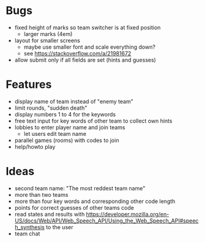 Bugs
====

- fixed height of marks so team switcher is at fixed position
    - larger marks (4em)
- layout for smaller screens
    - maybe use smaller font and scale everything down?
    - see https://stackoverflow.com/a/21981672
- allow submit only if all fields are set (hints and guesses)

Features
========

- display name of team instead of "enemy team"
- limit rounds, "sudden death"
- display numbers 1 to 4 for the keywords
- free text input for key words of other team to collect own hints
- lobbies to enter player name and join teams
    - let users edit team name
- parallel games (rooms) with codes to join
- help/howto play

Ideas
=====

- second team name: "The most reddest team name"
- more than two teams
- more than four key words and corresponding other code length
- points for correct guesses of other teams code
- read states and results with https://developer.mozilla.org/en-US/docs/Web/API/Web_Speech_API/Using_the_Web_Speech_API#speech_synthesis to the user
- team chat
